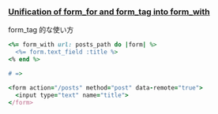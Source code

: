 ### [Unification of form_for and form_tag into form_with](https://github.com/rails/rails/pull/26976)

form_tag 的な使い方

```ruby
<%= form_with url: posts_path do |form| %>
  <%= form.text_field :title %>
<% end %>

# =>

<form action="/posts" method="post" data-remote="true">
  <input type="text" name="title">
</form>
```
